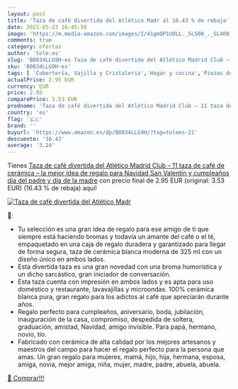 ```yaml
---
layout: post
title: 'Taza de café divertida del Atlético Madr al 16.43 % de rebaja'
date: 2021-05-23 16:45:58
image: 'https://m.media-amazon.com/images/I/41gmQP1UDLL._SL500_._SL400_.jpg'
comments: true
category: ofertas
author: 'tole.es'
slug: 'B0834LLG9H-es Taza de café divertida del Atlético Madrid Club – 11 taza...'
sku: 'B0834LLG9H-es'
tags: [ 'Cubertería, Vajilla y Cristalería','Hogar y cocina','Piezas de vajilla','Tazas','Tazas para espresso','navidad', ]
actualPrice: 2.95 EUR
currency: EUR
price: 2.95
comparePrice: 3.53 EUR
prodname: 'Taza de café divertida del Atlético Madrid Club – 11 taza de café de cerámica – la mejor idea de regalo para Navidad  San Valentín y cumpleaños  día del padre y día de la madre'
country: 'es'
flag: '🇪🇸'
brand: ''
buyurl: 'https://www.amazon.es/dp/B0834LLG9H/?tag=tolees-21'
descuento: '16.43'
average: '3.24'
---
```


Tienes [Taza de café divertida del Atlético Madrid Club – 11 taza de café de cerámica – la mejor idea de regalo para Navidad  San Valentín y cumpleaños  día del padre y día de la madre](https://www.amazon.es/dp/B0834LLG9H/?tag=tolees-21) con precio final de  2.95 EUR (original: 3.53 EUR) (16.43 %  de rebaja) aqui!

[![Taza de café divertida del Atlético Madr](https://m.media-amazon.com/images/I/41gmQP1UDLL._SL500_._SL400_.jpg)](https://www.amazon.es/dp/B0834LLG9H/?tag=tolees-21)

🔎:

- Tu selección es una gran idea de regalo para ese amigo de ti que siempre está haciendo bromas y todavía un amante del café o el té, empaquetado en una caja de regalo duradera y garantizado para llegar de forma segura, taza de cerámica blanca moderna de 325 ml con un diseño único en ambos lados.
- Esta divertida taza es una gran novedad con una broma humorística y un dicho sarcástico, gran iniciador de conversación.
- Esta taza cuenta con impresión en ambos lados y es apta para uso doméstico y restaurante, lavavajillas y microondas. 100% cerámica blanca pura, gran regalo para los adictos al café que apreciarán durante años.
- Regalo perfecto para cumpleaños, aniversario, boda, jubilación, inauguración de la casa, compromiso, despedida de soltera, graduación, amistad, Navidad, amigo invisible. Para papá, hermano, novio, tío.
- Fabricado con cerámica de alta calidad por los mejores artesanos y maestros del campo para hacer el regalo perfecto para la persona que amas. Un gran regalo para mujeres, mamá, hijo, hija, hermana, esposa, amiga, novia, mejor amiga, niña, mujer, madre, padre, abuela, abuela.

[🛒 Comprar!!!](https://www.amazon.es/dp/B0834LLG9H/?tag=tolees-21)
